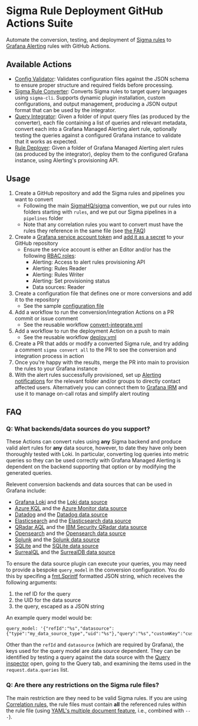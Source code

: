 # Sigma Rule Deployment GitHub Actions Suite

Automate the conversion, testing, and deployment of [Sigma rules](https://github.com/SigmaHQ/sigma) to [Grafana Alerting](https://grafana.com/docs/grafana/latest/alerting/) rules with GitHub Actions.

## Available Actions

- [Config Validator](./actions/validate/README.md): Validates configuration files against the JSON schema to ensure proper structure and required fields before processing.
- [Sigma Rule Converter](./actions/convert/README.md): Converts Sigma rules to target query languages using `sigma-cli`. Supports dynamic plugin installation, custom configurations, and output management, producing a JSON output format that can be used by the integrator.
- [Query Integrator](./actions/integrate/README.md): Given a folder of input query files (as produced by the converter), each file containing a list of queries and relevant metadata, convert each into a Grafana Managed Alerting alert rule, optionally testing the queries against a configured Grafana instance to validate that it works as expected.
- [Rule Deployer](./actions/deploy/README.md): Given a folder of Grafana Managed Alerting alert rules (as produced by the integrator), deploy them to the configured Grafana instance, using Alerting's provisioning API.

## Usage

1. Create a GitHub repository and add the Sigma rules and pipelines you want to convert
   - Following the main [SigmaHQ/sigma](https://github.com/SigmaHQ/sigma) convention, we put our rules into folders starting with `rules`, and we put our Sigma pipelines in a `pipelines` folder
   - Note that any correlation rules you want to convert must have the rules they reference in the same file (see [the FAQ](#faq))
2. Create a [Grafana service account token](https://grafana.com/docs/grafana/latest/administration/service-accounts/) and [add it as a secret](https://docs.github.com/en/actions/security-for-github-actions/security-guides/using-secrets-in-github-actions) to your GitHub repository
   - Ensure the service account is either an Editor and/or has the following [RBAC roles](https://grafana.com/docs/grafana/latest/administration/service-accounts/#assign-roles-to-a-service-account-in-grafana):
     - Alerting: Access to alert rules provisioning API
     - Alerting: Rules Reader
     - Alerting: Rules Writer
     - Alerting: Set provisioning status
     - Data sources: Reader
3. Create a configuration file that defines one or more conversions and add it to the repository
   - See the sample [configuration file](config/config-example.yml)
4. Add a workflow to run the conversion/integration Actions on a PR commit or issue comment
   - See the reusable workflow [convert-integrate.yml](.github/workflow/convert-integrate.yml)
5. Add a workflow to run the deployment Action on a push to main
   - See the reusable workflow [deploy.yml](.github/workflow/deploy.yml)
6. Create a PR that adds or modify a converted Sigma rule, and try adding a comment `sigma convert all` to the PR to see the conversion and integration process in action
7. Once you're happy with the results, merge the PR into main to provision the rules to your Grafana instance
8. With the alert rules successfully provisioned, set up [Alerting notifications](https://grafana.com/docs/grafana/latest/alerting/configure-notifications/) for the relevant folder and/or groups to directly contact affected users. Alternatively you can connect them to [Grafana IRM](https://grafana.com/docs/grafana-cloud/alerting-and-irm/irm/) and use it to manage on-call rotas and simplify alert routing

## FAQ

### Q: What backends/data sources do you support?

These Actions can convert rules using **any** Sigma backend and produce valid alert rules for **any** data source, however, to date they have only been thoroughly tested with Loki. In particular, converting log queries into metric queries so they can be used correctly with Grafana Managed Alerting is dependent on the backend supporting that option or by modifying the generated queries.

Relevent conversion backends and data sources that can be used in Grafana include:

- [Grafana Loki](https://github.com/grafana/pySigma-backend-loki) and the [Loki data source](https://grafana.com/docs/loki/latest/)
- [Azure KQL](https://github.com/AttackIQ/pySigma-backend-kusto) and the [Azure Monitor data source](https://grafana.com/docs/grafana/latest/datasources/azure-monitor/)
- [Datadog](https://github.com/DataDog/pysigma-backend-datadog) and the [Datadog data source](https://grafana.com/grafana/plugins/grafana-datadog-datasource/)
- [Elasticsearch](https://github.com/SigmaHQ/pySigma-backend-elasticsearch) and the [Elasticsearch data source](https://grafana.com/docs/grafana/latest/datasources/elasticsearch/)
- [QRadar AQL](https://github.com/IBM/pySigma-backend-QRadar-aql) and the [IBM Security QRadar data source](https://grafana.com/grafana/plugins/ibm-aql-datasource/)
- [Opensearch](https://github.com/SigmaHQ/pySigma-backend-opensearch) and the [Opensearch data source](https://grafana.com/grafana/plugins/grafana-opensearch-datasource/)
- [Splunk](https://github.com/SigmaHQ/pySigma-backend-splunk) and the [Splunk data source](https://grafana.com/grafana/plugins/grafana-splunk-datasource/)
- [SQLite](https://github.com/SigmaHQ/pySigma-backend-sqlite) and the [SQLite data source](https://grafana.com/grafana/plugins/frser-sqlite-datasource/)
- [SurrealQL](https://github.com/SigmaHQ/pySigma-backend-surrealql) and the [SurrealDB data source](https://grafana.com/grafana/plugins/grafana-surrealdb-datasource/)

To ensure the data source plugin can execute your queries, you may need to provide a bespoke `query_model` in the conversion configuration. You do this by specifing a [fmt.Sprintf](https://pkg.go.dev/fmt#pkg-overview) formatted JSON string, which receives the following arguments:

1. the ref ID for the query
2. the UID for the data source
3. the query, escaped as a JSON string

An example query model would be:

```
query_model: '{"refId":"%s","datasource":{"type":"my_data_source_type","uid":"%s"},"query":"%s","customKey":"customValue"}'
```

Other than the `refId` and `datasource` (which are required by Grafana), the keys used for the query model are data source dependent. They can be identified by testing a query against the data source with the [Query inspector](https://grafana.com/docs/grafana/latest/explore/explore-inspector/) open, going to the Query tab, and examining the items used in the `request.data.queries` list.

### Q: Are there any restrictions on the Sigma rule files?

The main restriction are they need to be valid Sigma rules. If you are using [Correlation rules](https://github.com/SigmaHQ/sigma-specification/blob/main/specification/sigma-correlation-rules-specification.md), the rule files must contain **all** the referenced rules within the rule file (using [YAML's multiple document feature](https://gettaurus.org/docs/YAMLTutorial/#YAML-Multi-Documents), i.e., combined with `---`).
